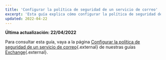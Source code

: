 ```yaml
---
title: 'Configurar la política de seguridad de un servicio de correo'
excerpt: 'Esta guía explica cómo configurar la política de seguridad de un servicio de correo'
updated: 2022-04-22
---
```


**Última actualización: 22/04/2022**

Para consultar esta guía, vaya a la página [Configurar la política de seguridad de un servicio de correo](/pages/web/microsoft-collaborative-solutions/exchange_security_policy){.external} de nuestras guías [Exchange](https://docs.ovh.com/es/microsoft-collaborative-solutions/){.external}.